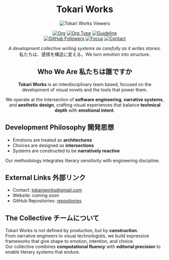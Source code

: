 <div align="center">
  
  # Tokari Works
  
  ![Tokari Works Viewers](https://count.getloli.com/@torakiworks?name=torakiworks&theme=sketch-1&padding=7&offset=0&align=center&scale=0.7&pixelated=0&darkmode=auto)
  
  [![Org](https://img.shields.io/badge/org-Tokari%20Works-black?style=flat-square)](https://github.com/tokariworks)
  [![Org Type](https://img.shields.io/badge/type-collective-black?style=flat-square)](#)
  [![Guideline](https://img.shields.io/badge/docs-guidelines-black?style=flat-square)](https://github.com/tokariworks/guidelines) \
  [![GitHub Followers](https://img.shields.io/github/followers/tokariworks?style=flat-square&label=Followers)](https://github.com/tokariworks?tab=followers)
  [![Focus](https://img.shields.io/badge/focus-visual%20novels-blue?style=flat-square)](#)
  [![Contact](https://img.shields.io/badge/contact-tokariworks@gmail.com-blue?style=flat-square)](mailto:tokariworks@gmail.com)
    
  _A development collective writing systems as carefully as it writes stories._ \
  私たちは、感情を構造に変える。We turn emotion into structure.
  
  ## Who We Are 私たちは誰ですか
  
  **Tokari Works** is an interdisciplinary team based, focused on the development of visual novels and the tools that power them.
  
  We operate at the intersection of **software engineering**, **narrative systems**, and **aesthetic design**, crafting visual experiences that balance **technical depth** with **emotional intent**.

</div>

## Development Philosophy 開発思想

- Emotions are treated as **architectures**
- Choices are designed as **intersections**
- Systems are constructed to be **narratively reactive**

Our methodology integrates literary sensitivity with engineering discipline.

## External Links 外部リンク 
  
- Contact: tokariworks@gmail.com
- Website: coming soon  
- GitHub Repositories: [repositories](https://github.com/orgs/tokariworks/repositories)

## The Collective チームについて

Tokari Works is not defined by production, but by **construction**.  
From narrative engineers to visual technologists, we build expressive frameworks that give shape to emotion, intention, and choice.  
Our collective combines **computational fluency** with **editorial precision** to enable literary systems that endure.
